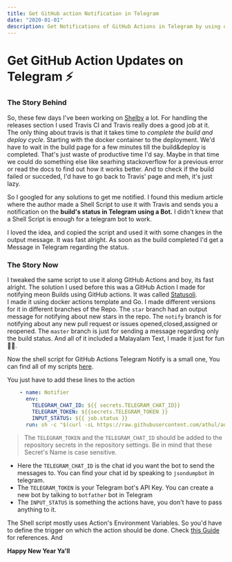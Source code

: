 ```yaml
---
title: Get GitHub action Notification in Telegram
date: "2020-01-01"
description: Get Notifications of GitHub Actions in Telegram by using only a Shell Script and a Bot 
---
```

# Get GitHub Action Updates on Telegram ⚡️

### The Story Behind
So, these few days I've been working on [Shelby](https://github.com/athul/shelby) a lot. For handling the releases section I used Travis CI and Travis really does a good job at it.   
The only thing about travis is that it takes time to *complete the build and deploy cycle*. Starting with the docker container to the deployment. We'd have to wait in the build page for a few minutes till the build&deploy is completed. That's just waste of productive time I'd say. Maybe in that time we could do something else like searhing stackoverflow for a previous error or read the docs to find out how it works better. And to check if the build failed or succeded, I'd have to go back to Travis' page and meh, it's just lazy.

So I googled for any solutions to get me notified. I found this medium article where the author made a Shell Script to use it with Travis and sends you a notification on the **build's status in Telegram using a Bot.** I didn't knew that a Shell Script is enough for a telegram bot to work.

I loved the idea, and copied the script and used it with some changes in the output message. It was fast alright. As soon as the build completed I'd get a Message in Telegram regarding the status. 
### The Story Now
I tweaked the same script to use it along GitHub Actions and boy, its fast alright.
The solution I used before this was a GitHub Action I made for notifying meon Builds using GitHub actions. It was called [Statusoli](https://github.com/athul/statusoli).     
I made it using docker actions template and Go. I made different versions for it in different branches of the Repo. The `star` branch had an output message for notifying about new stars in the repo. The `notify` branch is for notifying about any new pull  request or issues opened,closed,assigned or reopened. The `master` branch is just for sending a message regarding only the build status. 
And all of it included a Malayalam Text, I made it just for fun🤷‍♂️.

Now the shell script for GitHub Actions Telegram Notify is a small one, You can find all of my scripts [here](https://github.com/athul/autom).

You just have to add these lines to the action
```yml
    - name: Notifier
      env:
        TELEGRAM_CHAT_ID: ${{ secrets.TELEGRAM_CHAT_ID}}
        TELEGRAM_TOKEN: ${{secrets.TELEGRAM_TOKEN }}
        INPUT_STATUS: ${{ job.status }}
      run: sh -c "$(curl -sL https://raw.githubusercontent.com/athul/autom/master/tg_gh_action_noti.sh)"

```
> The `TELEGRAM_TOKEN` and the `TELEGRAM_CHAT_ID` should be added to the repository secrets in the repository settings. Be in mind that these Secret's Name is case sensitive.

- Here the `TELEGRAM_CHAT_ID` is the chat id you want the bot to send the messages to. You can find your chat id by speaking to `jsondumpbot` in telegram. 
- The `TELEGRAM_TOKEN` is your Telegram bot's API Key. You can create a new bot by talking to `botfather` bot in Telegram
- The `INPUT_STATUS` is something the actions have, you don't have to pass anything to it.

The Shell script mostly uses Action's Environment Variables. So you'd have to define the trigger on which the action should be done. Check [this Guide](https://help.github.com/en/actions/automating-your-workflow-with-github-actions/events-that-trigger-workflows) for references.
And     

**Happy New Year Ya'll**
